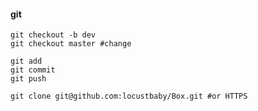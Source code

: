 #### git

```shell
git checkout -b dev
git checkout master #change

git add 
git commit
git push

git clone git@github.com:locustbaby/Box.git #or HTTPS
```



